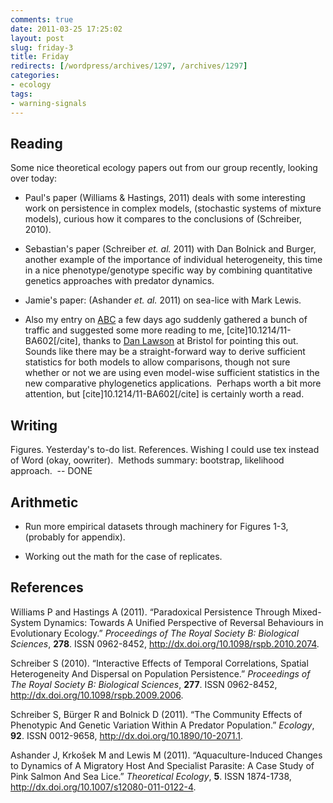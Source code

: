 ```yaml
---
comments: true
date: 2011-03-25 17:25:02
layout: post
slug: friday-3
title: Friday
redirects: [/wordpress/archives/1297, /archives/1297]
categories:
- ecology
tags:
- warning-signals
---
```


## Reading


Some nice theoretical ecology papers out from our group recently, looking over today:



	
  * Paul's paper (Williams & Hastings, 2011) deals with some interesting work on persistence in complex models, (stochastic systems of mixture models), curious how it compares to the conclusions of (Schreiber, 2010).

	
  * Sebastian's paper (Schreiber _et. al._ 2011) with Dan Bolnick and Burger, another example of the importance of individual heterogeneity, this time in a nice phenotype/genotype specific way by combining quantitative genetics approaches with predator dynamics.

	
  * Jamie's paper: (Ashander _et. al._ 2011) on sea-lice with Mark Lewis.

	
  * Also my entry on [ABC](http://www.carlboettiger.info/archives/1221) a few days ago suddenly gathered a bunch of traffic and suggested some more reading to me, [cite]10.1214/11-BA602[/cite], thanks to [Dan Lawson](http://www.maths.bris.ac.uk/~madjl/) at Bristol for pointing this out.  Sounds like there may be a straight-forward way to derive sufficient statistics for both models to allow comparisons, though not sure whether or not we are using even model-wise sufficient statistics in the new comparative phylogenetics applications.  Perhaps worth a bit more attention, but [cite]10.1214/11-BA602[/cite] is certainly worth a read.




## Writing


Figures. Yesterday's to-do list. References. Wishing I could use tex instead of Word (okay, oowriter).  ﻿Methods summary: bootstrap, likelihood approach.  -- DONE


## Arithmetic





	
  * Run more empirical datasets through machinery for Figures 1-3, (probably for appendix).

	
  * Working out the math for the case of replicates.



## References

<p>Williams P and Hastings A (2011).
&ldquo;Paradoxical Persistence Through Mixed-System Dynamics: Towards A Unified Perspective of Reversal Behaviours in Evolutionary Ecology.&rdquo;
<EM>Proceedings of The Royal Society B: Biological Sciences</EM>, <B>278</B>.
ISSN 0962-8452, <a href="http://dx.doi.org/10.1098/rspb.2010.2074">http://dx.doi.org/10.1098/rspb.2010.2074</a>.
<p>Schreiber S (2010).
&ldquo;Interactive Effects of Temporal Correlations, Spatial Heterogeneity And Dispersal on Population Persistence.&rdquo;
<EM>Proceedings of The Royal Society B: Biological Sciences</EM>, <B>277</B>.
ISSN 0962-8452, <a href="http://dx.doi.org/10.1098/rspb.2009.2006">http://dx.doi.org/10.1098/rspb.2009.2006</a>.
<p>Schreiber S, Bürger R and Bolnick D (2011).
&ldquo;The Community Effects of Phenotypic And Genetic Variation Within A Predator Population.&rdquo;
<EM>Ecology</EM>, <B>92</B>.
ISSN 0012-9658, <a href="http://dx.doi.org/10.1890/10-2071.1">http://dx.doi.org/10.1890/10-2071.1</a>.
<p>Ashander J, Krkošek M and Lewis M (2011).
&ldquo;Aquaculture-Induced Changes to Dynamics of A Migratory Host And Specialist Parasite: A Case Study of Pink Salmon And Sea Lice.&rdquo;
<EM>Theoretical Ecology</EM>, <B>5</B>.
ISSN 1874-1738, <a href="http://dx.doi.org/10.1007/s12080-011-0122-4">http://dx.doi.org/10.1007/s12080-011-0122-4</a>.
